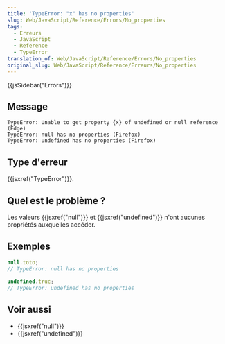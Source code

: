 ```yaml
---
title: 'TypeError: "x" has no properties'
slug: Web/JavaScript/Reference/Errors/No_properties
tags:
  - Erreurs
  - JavaScript
  - Reference
  - TypeError
translation_of: Web/JavaScript/Reference/Errors/No_properties
original_slug: Web/JavaScript/Reference/Erreurs/No_properties
---
```

{{jsSidebar("Errors")}}

## Message

```
TypeError: Unable to get property {x} of undefined or null reference (Edge)
TypeError: null has no properties (Firefox)
TypeError: undefined has no properties (Firefox)
```

## Type d'erreur

{{jsxref("TypeError")}}.

## Quel est le problème ?

Les valeurs {{jsxref("null")}} et {{jsxref("undefined")}} n'ont aucunes propriétés auxquelles accéder.

## Exemples

```js example-bad
null.toto;
// TypeError: null has no properties

undefined.truc;
// TypeError: undefined has no properties
```

## Voir aussi

- {{jsxref("null")}}
- {{jsxref("undefined")}}
